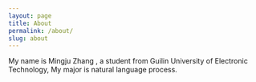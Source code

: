```yaml
---
layout: page
title: About
permalink: /about/
slug: about
---
```


My name is Mingju Zhang , a student from Guilin University of Electronic Technology, My major is natural language process. 
